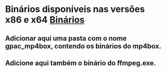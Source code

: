 # Binários disponíveis nas versões x86 e x64 [Binários](https://drive.google.com/drive/folders/1h_ySXbsgu-hWg_ZKAWhqQx4mCNzQy3eU?usp=sharing)  
## Adicionar aqui uma pasta com o nome **gpac_mp4box**, contendo os binários do mp4box.
## Adicione aqui também o binário do **ffmpeg.exe**.
